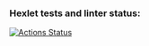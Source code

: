 ### Hexlet tests and linter status:
[![Actions Status](https://github.com/Svetlenkaja/frontend-project-46/actions/workflows/hexlet-check.yml/badge.svg)](https://github.com/Svetlenkaja/frontend-project-46/actions)